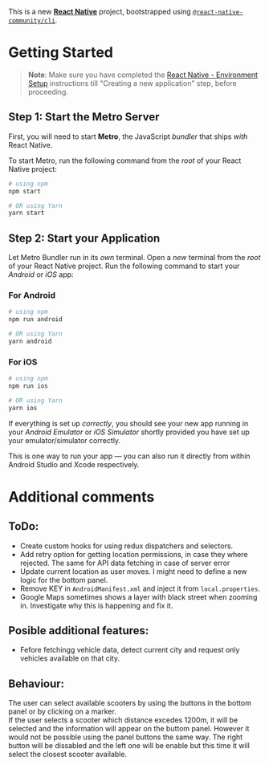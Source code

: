 This is a new [**React Native**](https://reactnative.dev) project, bootstrapped using [`@react-native-community/cli`](https://github.com/react-native-community/cli).

# Getting Started

> **Note**: Make sure you have completed the [React Native - Environment Setup](https://reactnative.dev/docs/environment-setup) instructions till "Creating a new application" step, before proceeding.

## Step 1: Start the Metro Server

First, you will need to start **Metro**, the JavaScript _bundler_ that ships _with_ React Native.

To start Metro, run the following command from the _root_ of your React Native project:

```bash
# using npm
npm start

# OR using Yarn
yarn start
```

## Step 2: Start your Application

Let Metro Bundler run in its _own_ terminal. Open a _new_ terminal from the _root_ of your React Native project. Run the following command to start your _Android_ or _iOS_ app:

### For Android

```bash
# using npm
npm run android

# OR using Yarn
yarn android
```

### For iOS

```bash
# using npm
npm run ios

# OR using Yarn
yarn ios
```

If everything is set up _correctly_, you should see your new app running in your _Android Emulator_ or _iOS Simulator_ shortly provided you have set up your emulator/simulator correctly.

This is one way to run your app — you can also run it directly from within Android Studio and Xcode respectively.

# Additional comments

## ToDo:

- Create custom hooks for using redux dispatchers and selectors.
- Add retry option for getting location permissions, in case they where rejected. The same for API data fetching in case of server error
- Update current location as user moves. I might need to define a new logic for the bottom panel.
- Remove KEY in `AndroidManifest.xml` and inject it from `local.properties`.
- Google Maps sometimes shows a layer with black street when zooming in. Investigate why this is happening and fix it.

## Posible additional features:

- Fefore fetchingg vehicle data, detect current city and request only vehicles available on that city.

## Behaviour:

The user can select available scooters by using the buttons in the bottom panel or by clicking on a marker.  
If the user selects a scooter which distance excedes 1200m, it will be selected and the information will appear on the buttom panel. However it would not be possible using the panel buttons the same way. The right button will be dissabled and the left one will be enable but this time it will select the closest scooter available.
